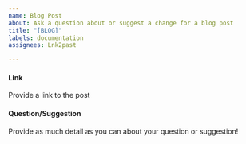 ```yaml
---
name: Blog Post
about: Ask a question about or suggest a change for a blog post
title: "[BLOG]"
labels: documentation
assignees: Lnk2past

---
```


#### Link
Provide a link to the post

#### Question/Suggestion
Provide as much detail as you can about your question or suggestion!
